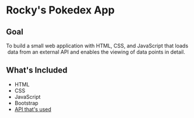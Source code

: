 # Rocky's Pokedex App
## Goal
To   build   a   small   web   application   with   HTML,   CSS,   and   JavaScript   that   loads  data  from   an   external   API   and   enables   the   viewing   of   data   points   in   detail.  

## What's Included
* HTML
* CSS
* JavaScript
* Bootstrap
* [API that's used](https://pokeapi.co/api/v2/pokemon/)
 
